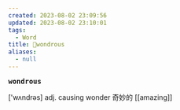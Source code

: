 ```yaml
---
created: 2023-08-02 23:09:56
updated: 2023-08-02 23:10:01
tags:
  - Word
title: 📖wondrous
aliases:
  - null
---
```


<pre><strong>wondrous</strong></pre>
['wʌndrəs]
adj. causing wonder 奇妙的
[[amazing]]
